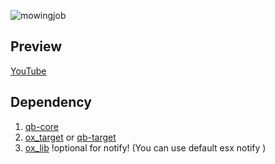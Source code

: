 
![mowingjob](https://github.com/user-attachments/assets/65de60dd-7469-429e-bfbf-20c3eb143629)

## Preview
[YouTube](https://youtu.be/LlY5wgY-WIM)

## Dependency
1. [qb-core](https://github.com/qbcore-framework/qb-core)
2. [ox_target](https://github.com/overextended/ox_target) or [qb-target](https://github.com/qbcore-framework/qb-target)
3. [ox_lib](https://github.com/overextended/ox_lib) !optional for notify! (You can use default esx notify )
 
